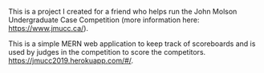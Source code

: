 This is a project I created for a friend who helps run the John Molson Undergraduate Case Competition (more information here: https://www.jmucc.ca/).

This is a simple MERN web application to keep track of scoreboards and is used by judges in the competition to score the competitors. 
https://jmucc2019.herokuapp.com/#/. 
